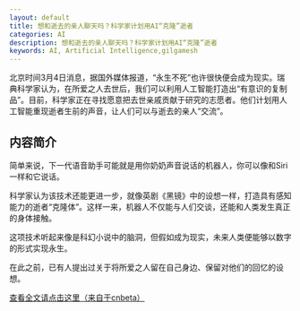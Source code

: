 ```yaml
---
layout: default
title: 想和逝去的亲人聊天吗？科学家计划用AI“克隆”逝者
categories: AI
description: 想和逝去的亲人聊天吗？科学家计划用AI“克隆”逝者
keywords: AI, Artificial Intelligence,gilgamesh
---
```


北京时间3月4日消息，据国外媒体报道，“永生不死”也许很快便会成为现实。瑞典科学家认为，在所爱之人去世后，我们可以利用人工智能打造出“有意识的复制品”。目前，科学家正在寻找愿意把去世亲戚贡献于研究的志愿者。他们计划用人工智能重现逝者生前的声音，让人们可以与逝去的亲人“交流”。

<!-- more -->




## 内容简介
简单来说，下一代语音助手可能就是用你奶奶声音说话的机器人，你可以像和Siri一样和它说话。

科学家认为该技术还能更进一步，就像英剧《黑镜》中的设想一样，打造具有感知能力的逝者“克隆体”。这样一来，机器人不仅能与人们交谈，还能和人类发生真正的身体接触。

这项技术听起来像是科幻小说中的脑洞，但假如成为现实，未来人类便能够以数字的形式实现永生。

在此之前，已有人提出过关于将所爱之人留在自己身边、保留对他们的回忆的设想。


[查看全文请点击这里（来自于cnbeta）](https://m.cnbeta.com/view_703517.htm)




